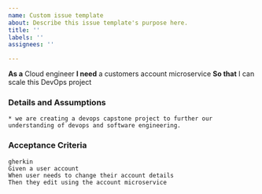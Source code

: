 ```yaml
---
name: Custom issue template
about: Describe this issue template's purpose here.
title: ''
labels: ''
assignees: ''

---
```


**As a** Cloud engineer
**I need**  a customers account microservice
**So that** I can scale this DevOps project
      
### Details and Assumptions
    * we are creating a devops capstone project to further our understanding of devops and software engineering.    
### Acceptance Criteria     
    gherkin 
    Given a user account
    When user needs to change their account details
    Then they edit using the account microservice
